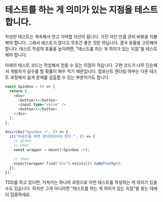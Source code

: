 # 테스트를 하는 게 의미가 있는 지점을 테스트합니다.

작성한 테스트는 계속해서 안고 가야할 자산이 됩니다. 가진 자산 만큼 관리 비용을 지불해야 합니다. 그래서 테스트가 많다고 무조건 좋은 것은 아닙니다. 결국 효율을 고민해야 합니다. 테스트 작성의 효율을 높이려면, "테스트를 하는 게 의미가 있는 지점"을 테스트 해야 합니다.

아래의 테스트 코드는 작성해서 얻을 수 있는 이점이 적습니다. 구현 코드가 너무 단순해서 개발자가 실수를 할 확률이 매우 적기 때문입니다. 컴포넌트 렌더링 여부는 다른 테스트 과정에서 쉽게 문제를 검출할 수 있는 부분이기도 합니다.

```typescript
const Spinbox = () => {
  return (
    <div>
      <button>⬆</button>
      <input type="value" />
      <button>⬇</button>
    </div>
  );
};
 
describe("Spinbox >", () => {
  it("마운트를 하면 렌더링되어야 한다.", () => {
    // given
    // when
    const wrapper = mount(<Spinbox />);
 
    // then
    expect(wrapper.find("div").exists()).toBeTruthy();
  });
});
```

TDD를 하고 있다면, 거쳐가는 하나의 과정으로 이런 테스트를 작성하는 게 의미가 있을 수도 있습니다. 하지만 그게 아니라면 "테스트를 하는 게 의미가 있는 지점"을 찾는 데에 더 집중하세요.

